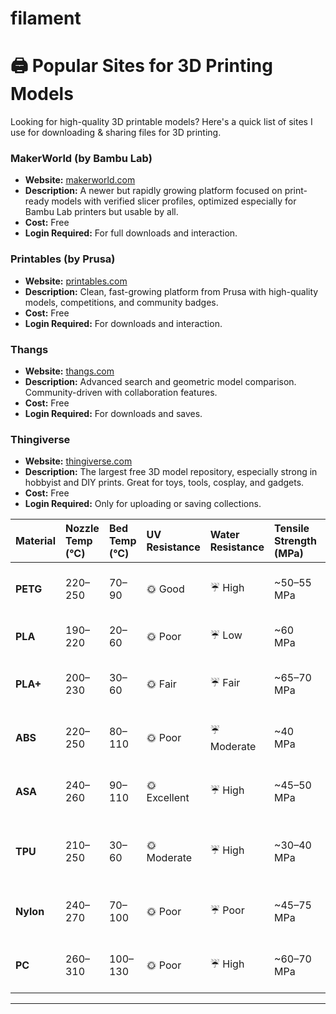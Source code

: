 # filament

# 🖨️ Popular Sites for 3D Printing Models

Looking for high-quality 3D printable models? Here's a quick list of sites I use for downloading & sharing files for 3D printing.

### **MakerWorld** (by Bambu Lab)  
- **Website:** [makerworld.com](https://www.makerworld.com)  
- **Description:** A newer but rapidly growing platform focused on print-ready models with verified slicer profiles, optimized especially for Bambu Lab printers but usable by all.  
- **Cost:** Free  
- **Login Required:** For full downloads and interaction.

### **Printables** (by Prusa)  
- **Website:** [printables.com](https://www.printables.com)  
- **Description:** Clean, fast-growing platform from Prusa with high-quality models, competitions, and community badges.  
- **Cost:** Free  
- **Login Required:** For downloads and interaction.

### **Thangs**  
- **Website:** [thangs.com](https://www.thangs.com)  
- **Description:** Advanced search and geometric model comparison. Community-driven with collaboration features.  
- **Cost:** Free  
- **Login Required:** For downloads and saves.

### **Thingiverse**  
- **Website:** [thingiverse.com](https://www.thingiverse.com)  
- **Description:** The largest free 3D model repository, especially strong in hobbyist and DIY prints. Great for toys, tools, cosplay, and gadgets.  
- **Cost:** Free  
- **Login Required:** Only for uploading or saving collections.


| Material   | Nozzle Temp (°C) | Bed Temp (°C) | UV Resistance | Water Resistance | Tensile Strength (MPa)       | Warping | Dry Temp (°C)  | Dry Time (hrs) | Best Uses |
|:-----------|:-----------------|:--------------|:--------------|:-----------------|:----------------------------|:--------|:---------------|:---------------|:----------|
| **PETG**   | 220–250          | 70–90         | 🌞 Good       | ☔ High          | ~50–55 MPa                  | Medium  | 65      | 4–6            | Outdoor gear, waterproof containers |
| **PLA**    | 190–220          | 20–60         | 🌞 Poor       | ☔ Low           | ~60 MPa                     | Low     | 45      | 4              | Models, cosplay, indoor toys |
| **PLA+**   | 200–230          | 30–60         | 🌞 Fair       | ☔ Fair          | ~65–70 MPa                  | Low     | 45      | 4–6            | Stronger indoor parts, displays |
| **ABS**    | 220–250          | 80–110        | 🌞 Poor       | ☔ Moderate      | ~40 MPa                     | High    | 80      | 4–6            | Enclosures, automotive, indoor tools |
| **ASA**    | 240–260          | 90–110        | 🌞 Excellent  | ☔ High          | ~45–50 MPa                  | High    | 80      | 4–6            | Outdoor parts, signage, trims |
| **TPU**    | 210–250          | 30–60         | 🌞 Moderate   | ☔ High          | ~30–40 MPa                  | Low     | 40–50   | 4–6            | Phone cases, seals, flexible parts |
| **Nylon**  | 240–270          | 70–100        | 🌞 Poor       | ☔ Poor          | ~45–75 MPa                  | High    | 70–80   | 6–12           | Gears, hinges, tools (indoor) |
| **PC**     | 260–310          | 100–130       | 🌞 Poor       | ☔ High          | ~60–70 MPa                  | High    | 80–90   | 6–8            | Heat-resistant covers, enclosures |
****
